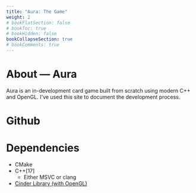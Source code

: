 ```yaml
---
title: "Aura: The Game"
weight: 2
# bookFlatSection: false
# bookToc: true
# bookHidden: false
bookCollapseSection: true
# bookComments: true
---
```

# About — Aura

Aura is an in-development card game built from scratch
using modern C++ and OpenGL. I've used this site to document the development
process.

# Github

# Dependencies

- CMake
- C++[17]
	- Either MSVC or clang
- [Cinder Library (with OpenGL)](https://github.com/cinder/Cinder)


